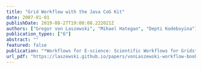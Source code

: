 ```yaml
---
title: "Grid Workflow with the Java CoG Kit"
date: 2007-01-01
publishDate: 2019-08-27T19:08:08.222021Z
authors: ["Gregor von Laszewski", "Mihael Hategan", "Depti Kodeboyina"]
publication_types: ["6"]
abstract: ""
featured: false
publication: "*Workflows for E-science: Scientific Workflows for Grids*"
url_pdf: "https://laszewski.github.io/papers/vonLaszewski-workflow-book.pdf"
---
```


